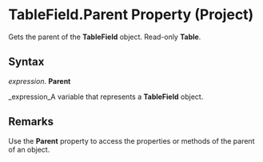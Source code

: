 
# TableField.Parent Property (Project)

Gets the parent of the  **TableField** object. Read-only **Table**.


## Syntax

 _expression_. **Parent**

 _expression_A variable that represents a  **TableField** object.


## Remarks

Use the  **Parent** property to access the properties or methods of the parent of an object.

